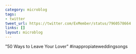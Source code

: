 ```yaml
---
category: microblog
tags:
- twitter
tweet_url: https://twitter.com/ExMember/status/7960578664
links: []
layout: microblog
---
```

"50 Ways to Leave Your Lover" #inappropiateweddingsongs
